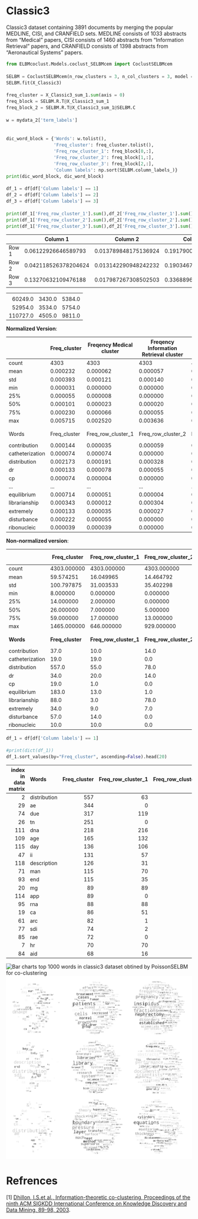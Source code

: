 # **Classic3** 
 Classic3 dataset containing 3891 documents by merging the popular MEDLINE, CISI, and CRANFIELD sets. MEDLINE consists of 1033 abstracts from “Medical” papers, CISI consists of 1460 abstracts from “Information Retrieval” papers, and CRANFIELD consists of 1398 abstracts from “Aeronautical Systems” papers.


```python
from ELBMcoclust.Models.coclust_SELBMcem import CoclustSELBMcem

SELBM = CoclustSELBMcem(n_row_clusters = 3, n_col_clusters = 3, model = "Poisson")
SELBM.fit(X_Classic3)

freq_cluster = X_Classic3_sum_1.sum(axis = 0)                                     # For wordcloud plot
freq_block = SELBM.R.T@X_Classic3_sum_1                                           # n_row_cluster x number of column
freq_block_2 = SELBM.R.T@X_Classic3_sum_1@SELBM.C                                 # n_row_cluster x number of column

w = mydata_2['term_labels']                                                       # 4303  Words for WC plot 


dic_word_block = {'Words': w.tolist(),
                  'Freq_cluster': freq_cluster.tolist(),
                  'Freq_row_cluster_1': freq_block[0,:],
                  'Freq_row_cluster_2': freq_block[1,:],
                  'Freq_row_cluster_3': freq_block[2,:], 
                  'Column labels': np.sort(SELBM.column_labels_)}
print(dic_word_block, dic_word_block)

df_1 = df[df['Column labels'] == 1]
df_2 = df[df['Column labels'] == 2]
df_3 = df[df['Column labels'] == 3]

print(df_1['Freq_row_cluster_1'].sum(),df_2['Freq_row_cluster_1'].sum(),df_3['Freq_row_cluster_1'].sum())
print(df_1['Freq_row_cluster_2'].sum(),df_2['Freq_row_cluster_2'].sum(),df_3['Freq_row_cluster_2'].sum())
print(df_1['Freq_row_cluster_3'].sum(),df_2['Freq_row_cluster_3'].sum(),df_3['Freq_row_cluster_3'].sum())
```


|                  | Column 1                 | Column 2                 | Column 3                 |
|------------------|--------------------------|--------------------------|--------------------------|
| Row 1            | 0.06122926646589793      | 0.013789848175136924     | 0.19179006662817732      |
| Row 2            | 0.042118526378204624     | 0.013142290948242232     | 0.19034671618268917      |
| Row 3            | 0.13270632109476188      | 0.017987267308502503     | 0.33688969681838765      |

|    |      |      |
|---:|-----:|-----:|
|    |      |      |
| 60249.0 | 3430.0 | 5384.0 |
| 52954.0 | 3534.0 | 5754.0 |
| 110727.0 | 4505.0 | 9811.0 |


**Normalized Version**:

|                     | Freq_cluster | Freqency Medical cluster | Freqency Information Retrieval cluster | Freqency Aeronautical Systems cluster | Column labels |
|---------------------|--------------|--------------------|--------------------|--------------------|---------------|
| count               | 4303 | 4303        | 4303        | 4303        | 4303   |
| mean                | 0.000232     | 0.000062           | 0.000057           | 0.000113           | 2.579131      |
| std                 | 0.000393     | 0.000121           | 0.000140           | 0.000297           | 0.791459      |
| min                 | 0.000031     | 0.000000           | 0.000000           | 0.000000           | 1.000000      |
| 25%                 | 0.000055     | 0.000008           | 0.000000           | 0.000004           | 3.000000      |
| 50%                 | 0.000101     | 0.000023           | 0.000020           | 0.000027           | 3.000000      |
| 75%                 | 0.000230     | 0.000066           | 0.000055           | 0.000090           | 3.000000      |
| max                 | 0.005715     | 0.002520           | 0.003636           | 0.005356           | 3.000000      |
|                     |              |                    |                    |                    |               |
| Words               | Freq_cluster | Freq_row_cluster_1 | Freq_row_cluster_2 | Freq_row_cluster_3 | Column labels |
| contribution        | 0.000144     | 0.000035           | 0.000059           | 0.000051           | 1             |
| catheterization     | 0.000074     | 0.000074           | 0.000000           | 0.000000           | 1             |
| distribution        | 0.002173     | 0.000191           | 0.000328           | 0.001654           | 1             |
| dr                  | 0.000133     | 0.000078           | 0.000055           | 0.000000           | 1             |
| cp                  | 0.000074     | 0.000004           | 0.000000           | 0.000070           | 1             |
| ...                 | ...          | ...                | ...                | ...                | ...           |
| equilibrium         | 0.000714     | 0.000051           | 0.000004           | 0.000659           | 3             |
| librarianship       | 0.000343     | 0.000012           | 0.000304           | 0.000027           | 3             |
| extremely           | 0.000133     | 0.000035           | 0.000027           | 0.000070           | 3             |
| disturbance         | 0.000222     | 0.000055           | 0.000000           | 0.000168           | 3             |
| ribonucleic         | 0.000039     | 0.000039           | 0.000000           | 0.000000           | 3             |


**Non-normalized version**:

|                   | Freq_cluster | Freq_row_cluster_1 | Freq_row_cluster_2 | Freq_row_cluster_3 | Column labels |
|-------------------|--------------|--------------------|--------------------|--------------------|---------------|
| count             | 4303.000000  | 4303.000000        | 4303.000000        | 4303.000000        | 4303.000000   |
| mean              | 59.574251    | 16.049965          | 14.464792          | 29.059493          | 1.253079      |
| std               | 100.797875   | 31.003533          | 35.402298          | 76.031959          | 0.622938      |
| min               | 8.000000     | 0.000000           | 0.000000           | 0.000000           | 1.000000      |
| 25%               | 14.000000    | 2.000000           | 0.000000           | 1.000000           | 1.000000      |
| 50%               | 26.000000    | 7.000000           | 5.000000           | 7.000000           | 1.000000      |
| 75%               | 59.000000    | 17.000000          | 13.000000          | 23.000000          | 1.000000      |
| max               | 1465.000000  | 646.000000         | 929.000000         | 1373.000000        | 3.000000      |
|			|	|			|			|			|		|
| **Words**             | **Freq_cluster** | **Freq_row_cluster_1** | **Freq_row_cluster_2** | **Freq_row_cluster_3** | **Column labels** |
| contribution      | 37.0         | 10.0               | 14.0               | 13.0               | 1             |
| catheterization   | 19.0         | 19.0               | 0.0                | 0.0                | 1             |
| distribution      | 557.0        | 55.0               | 78.0               | 424.0              | 1             |
| dr                | 34.0         | 20.0               | 14.0               | 0.0                | 1             |
| cp                | 19.0         | 1.0                | 0.0                | 18.0               | 1             |
| equilibrium       | 183.0        | 13.0               | 1.0                | 169.0              | 3             |
| librarianship     | 88.0         | 3.0                | 78.0               | 7.0                | 3             |
| extremely         | 34.0         | 9.0                | 7.0                | 18.0               | 3             |
| disturbance       | 57.0         | 14.0               | 0.0                | 43.0               | 3             |
| ribonucleic       | 10.0         | 10.0               | 0.0                | 0.0                | 3             |

```python
df_1 = df[df['Column labels'] == 1]

#print(dict(df_1))
df_1.sort_values(by="Freq_cluster", ascending=False).head(20)
```

|  index in data matrix  | Words        |   Freq_cluster |   Freq_row_cluster_1 |   Freq_row_cluster_2 |   Freq_row_cluster_3 |   Column labels |
|---:|:-------------|---------------:|---------------------:|---------------------:|---------------------:|---------------:|
|  2 | distribution |            557 |                   63 |                   90 |                  404 |              1  |
| 29 | ae           |            344 |                    0 |                    8 |                  336 |              1  |
| 74 | due          |            317 |                  119 |                   26 |                  172 |              1  |
| 26 | tn           |            251 |                    0 |                   11 |                  240 |              1  |
|111 | dna          |            218 |                  216 |                    2 |                    0 |              1  |
|109 | age          |            165 |                  132 |                   32 |                    1 |              1  |
|115 | day          |            136 |                  106 |                   25 |                    5 |              1  |
| 47 | ii           |            131 |                   57 |                   55 |                   19 |              1  |
|118 | description  |            126 |                   31 |                   66 |                   29 |              1  |
| 71 | man          |            115 |                   70 |                   45 |                    0 |              1  |
| 93 | end          |            115 |                   35 |                   41 |                   39 |              1  |
| 20 | mg           |             89 |                   89 |                    0 |                    0 |              1  |
|114 | app          |             89 |                    0 |                    9 |                   80 |              1  |
| 95 | rna          |             88 |                   88 |                    0 |                    0 |              1  |
| 19 | ca           |             86 |                   51 |                   35 |                    0 |              1  |
| 61 | arc          |             82 |                    1 |                    1 |                   80 |              1  |
| 77 | sdi          |             74 |                    2 |                   72 |                    0 |              1  |
| 85 | rae          |             72 |                    0 |                    0 |                   72 |              1  |
|  7 | hr           |             70 |                   70 |                    0 |                    0 |              1  |
| 84 | aid          |             68 |                   16 |                   34 |                   18 |              1  |



<img alt="Bar charts top 1000 words in classic3 dataset obtined by PoissonSELBM for co-clustering" src="https://github.com/Saeidhoseinipour/ELBMcoclust/blob/main/Images/bar_chart_all_words_classic3_top_1000.svg">

<img alt="Word clouds top 100 words in each co-cluster obtined by PoissonSELBM for co-clustering" src="https://github.com/Saeidhoseinipour/ELBMcoclust/blob/main/Images/wordclouds.svg">




# Refrences
[1] [Dhillon, I.S.et al., Information-theoretic co-clustering, Proceedings of the ninth ACM SIGKDD International
		Conference on Knowledge Discovery and Data Mining, 89-98, 2003](https://dl.acm.org/doi/abs/10.1145/2487575).

